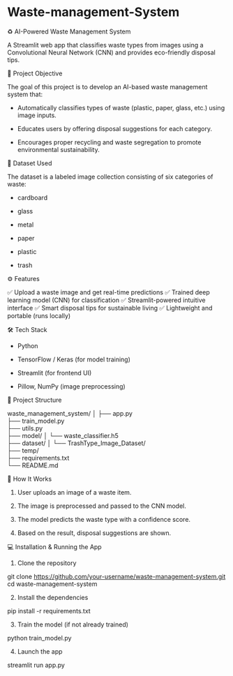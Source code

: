 # Waste-management-System

♻️ AI-Powered Waste Management System

A Streamlit web app that classifies waste types from images using a Convolutional Neural Network (CNN) and provides eco-friendly disposal tips.


📌 Project Objective

  The goal of this project is to develop an AI-based waste management system that:

* Automatically classifies types of waste (plastic, paper, glass, etc.) using image inputs.

* Educates users by offering disposal suggestions for each category.

* Encourages proper recycling and waste segregation to promote environmental sustainability.
  

📂 Dataset Used
  
 The dataset is a labeled image collection consisting of six categories of waste:

  - cardboard
   
  - glass

  - metal

  - paper

  - plastic

  - trash
    

⚙️ Features
    
✅ Upload a waste image and get real-time predictions
✅ Trained deep learning model (CNN) for classification
✅ Streamlit-powered intuitive interface
✅ Smart disposal tips for sustainable living
✅ Lightweight and portable (runs locally)

🛠️ Tech Stack

- Python

- TensorFlow / Keras (for model training)

- Streamlit (for frontend UI)

- Pillow, NumPy (image preprocessing)
  

🚀 Project Structure

waste_management_system/
│
├── app.py                    
├── train_model.py             
├── utils.py                   
├── model/
│   └── waste_classifier.h5    
├── dataset/
│   └── TrashType_Image_Dataset/  
├── temp/                     
├── requirements.txt         
└── README.md           

🧪 How It Works

1. User uploads an image of a waste item.

2. The image is preprocessed and passed to the CNN model.

3. The model predicts the waste type with a confidence score.

4. Based on the result, disposal suggestions are shown.

   
💻 Installation & Running the App

1. Clone the repository

git clone https://github.com/your-username/waste-management-system.git
cd waste-management-system

2. Install the dependencies

pip install -r requirements.txt

3. Train the model (if not already trained)

python train_model.py

4. Launch the app

streamlit run app.py






